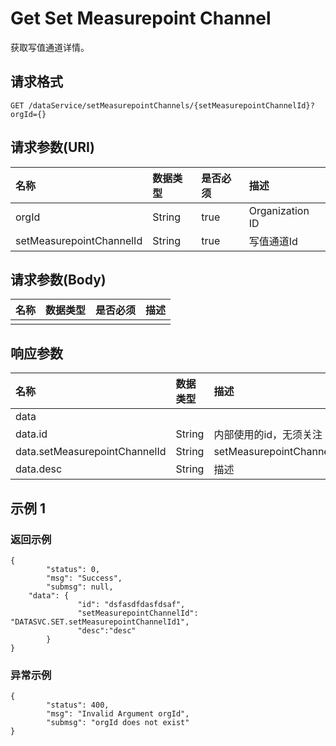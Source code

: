 # Get Set Measurepoint Channel

获取写值通道详情。

## 请求格式

```
GET /dataService/setMeasurepointChannels/{setMeasurepointChannelId}?orgId={}
```

## 请求参数(URI)

| **名称**                 | **数据类型** | **是否必须** | **描述**        |
|:-------------------------|:-------------|:-------------|:----------------|
| orgId                    | String       | true         | Organization ID |
| setMeasurepointChannelId | String       | true         | 写值通道Id      |



## 请求参数(Body)



| **名称** | **数据类型** | **是否必须** | **描述** |
|:---------|:-------------|:-------------|:---------|
|          |              |              |          |


## 响应参数

| **名称**                      | **数据类型** | **描述**                 |
|:------------------------------|:-------------|:-------------------------|
| data                          |              |                          |
| data.id                       | String       | 内部使用的id，无须关注   |
| data.setMeasurepointChannelId | String       | setMeasurepointChannelId |
| data.desc                     | String       | 描述                     |

## 示例 1

### 返回示例

```
{
        "status": 0,
        "msg": "Success",
        "submsg": null,
    "data": {
               "id": "dsfasdfdasfdsaf",
               "setMeasurepointChannelId": "DATASVC.SET.setMeasurepointChannelId1",
               "desc":"desc"
        }
}
```

### 异常示例

```
{
        "status": 400,
        "msg": "Invalid Argument orgId",
        "submsg": "orgId does not exist"
}
```
